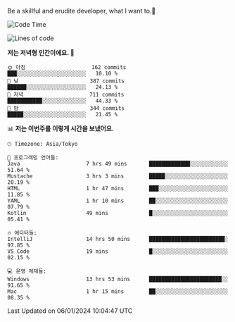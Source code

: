 Be a skillful and erudite developer, what I want to.👶

<!--START_SECTION:waka-->
![Code Time](http://img.shields.io/badge/Code%20Time-404%20hrs%2057%20mins-blue)

![Lines of code](https://img.shields.io/badge/%EC%A0%80%EB%8A%94%20%EC%97%AC%ED%83%9C%EA%B9%8C%EC%A7%80%20-755.0%20thousand%20%EC%A4%84%EC%9D%98%20%EC%BD%94%EB%93%9C%EB%A5%BC%20%EC%9E%91%EC%84%B1%ED%96%88%EC%96%B4%EC%9A%94.-blue)

**저는 저녁형 인간이에요. 🦉** 

```text
🌞 아침                     162 commits         ███░░░░░░░░░░░░░░░░░░░░░░   10.10 % 
🌆 낮　                     387 commits         ██████░░░░░░░░░░░░░░░░░░░   24.13 % 
🌃 저녁                     711 commits         ███████████░░░░░░░░░░░░░░   44.33 % 
🌙 밤　                     344 commits         █████░░░░░░░░░░░░░░░░░░░░   21.45 % 
```


📊 **저는 이번주를 이렇게 시간을 보냈어요.** 

```text
🕑︎ Timezone: Asia/Tokyo

💬 프로그래밍 언어들: 
Java                     7 hrs 49 mins       █████████████░░░░░░░░░░░░   51.64 % 
Mustache                 3 hrs 3 mins        █████░░░░░░░░░░░░░░░░░░░░   20.19 % 
HTML                     1 hr 47 mins        ███░░░░░░░░░░░░░░░░░░░░░░   11.85 % 
YAML                     1 hr 10 mins        ██░░░░░░░░░░░░░░░░░░░░░░░   07.79 % 
Kotlin                   49 mins             █░░░░░░░░░░░░░░░░░░░░░░░░   05.41 % 

🔥 에디터들: 
IntelliJ                 14 hrs 50 mins      ████████████████████████░   97.85 % 
VS Code                  19 mins             █░░░░░░░░░░░░░░░░░░░░░░░░   02.15 % 

💻 운영 체제들: 
Windows                  13 hrs 53 mins      ███████████████████████░░   91.65 % 
Mac                      1 hr 15 mins        ██░░░░░░░░░░░░░░░░░░░░░░░   08.35 % 
```


 Last Updated on 06/01/2024 10:04:47 UTC
<!--END_SECTION:waka-->
